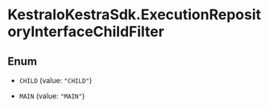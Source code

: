 # KestraIoKestraSdk.ExecutionRepositoryInterfaceChildFilter

## Enum


* `CHILD` (value: `"CHILD"`)

* `MAIN` (value: `"MAIN"`)


